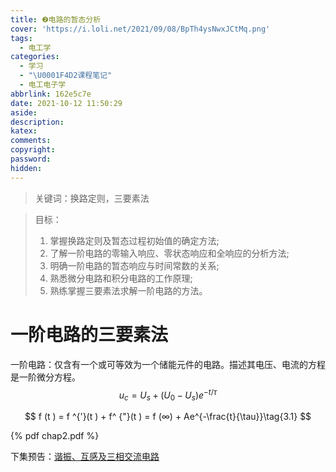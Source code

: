 ```yaml
---
title: ❷电路的暂态分析
cover: 'https://i.loli.net/2021/09/08/BpTh4ysNwxJCtMq.png'
tags:
  - 电工学
categories:
  - 学习
  - "\U0001F4D2课程笔记"
  - 电工电子学
abbrlink: 162e5c7e
date: 2021-10-12 11:50:29
aside:
description:
katex:
comments:
copyright:
password:
hidden:
---
```


> 关键词：换路定则，三要素法

> 目标：
>
> 1. 掌握换路定则及暂态过程初始值的确定方法;
> 2. 了解一阶电路的零输入响应、零状态响应和全响应的分析方法;
> 3. 明确一阶电路的暂态响应与时间常数的关系;
> 4. 熟悉微分电路和积分电路的工作原理;
> 5. 熟练掌握三要素法求解一阶电路的方法。

# 一阶电路的三要素法

一阶电路：仅含有一个或可等效为一个储能元件的电路。描述其电压、电流的方程是一阶微分方程。
$$
u_c=U_s+(U_0-U_s)e^{-t/\tau}\tag{RC}
$$

$$
f (t ) = f ^{'}(t ) + f^ {"}(t ) = f (∞) + Ae^{-\frac{t}{\tau}}\tag{3.1}
$$

{% pdf chap2.pdf %}

下集预告：[谐振、互感及三相交流电路](http://eelab.zju.edu.cn/document/CircuitTheory/jia/chap4.pdf)

